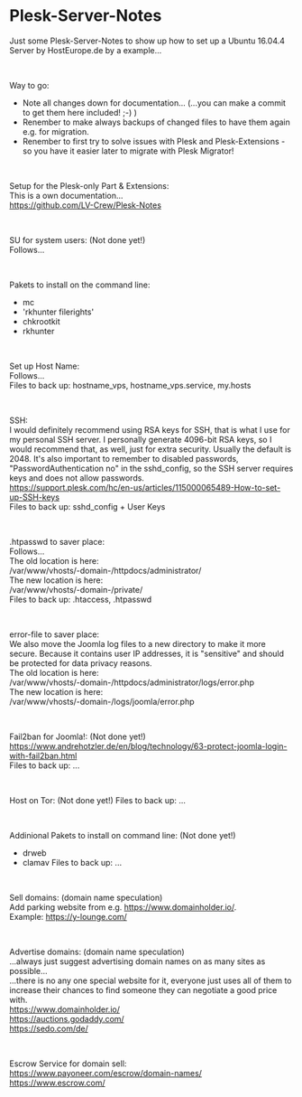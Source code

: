 # Plesk-Server-Notes
Just some Plesk-Server-Notes to show up how to set up a Ubuntu 16.04.4 Server by HostEurope.de by a example...  

<br>

Way to go:  
- Note all changes down for documentation... (...you can make a commit to get them here included! ;-) )  
- Renember to make always backups of changed files to have them again e.g. for migration.  
- Renember to first try to solve issues with Plesk and Plesk-Extensions - so you have it easier later to migrate with Plesk Migrator!  

<br>

Setup for the Plesk-only Part & Extensions:  
This is a own documentation...  
https://github.com/LV-Crew/Plesk-Notes  

<br>

SU for system users: (Not done yet!)  
Follows...  

<br>

Pakets to install on the command line:  
- mc
- 'rkhunter filerights'
- chkrootkit
- rkhunter

<br>

Set up Host Name:  
Follows...  
Files to back up: hostname_vps, hostname_vps.service, my.hosts  

<br>

SSH:  
I would definitely recommend using RSA keys for SSH, that is what I use for my personal SSH server. I personally generate 4096-bit RSA keys, so I would recommend that, as well, just for extra security. Usually the default is 2048. It's also important to remember to disabled passwords,  
"PasswordAuthentication no" in the sshd_config, so the SSH server requires keys and does not allow passwords.  
https://support.plesk.com/hc/en-us/articles/115000065489-How-to-set-up-SSH-keys  
Files to back up: sshd_config + User Keys  

<br>

.htpasswd to saver place:  
Follows...  
The old location is here:  
/var/www/vhosts/-domain-/httpdocs/administrator/  
The new location is here:  
/var/www/vhosts/-domain-/private/  
Files to back up: .htaccess, .htpasswd  

<br>

error-file to saver place:  
We also move the Joomla log files to a new directory to make it more secure. Because it contains user IP addresses, it is "sensitive" and should be protected for data privacy reasons.  
The old location is here:  
/var/www/vhosts/-domain-/httpdocs/administrator/logs/error.php  
The new location is here:  
/var/www/vhosts/-domain-/logs/joomla/error.php  


<br>

Fail2ban for Joomla!: (Not done yet!)  
https://www.andrehotzler.de/en/blog/technology/63-protect-joomla-login-with-fail2ban.html  
Files to back up: ...  

<br>

Host on Tor: (Not done yet!)
Files to back up: ...  

<br>

Addinional Pakets to install on command line: (Not done yet!)  
- drweb
- clamav
Files to back up: ...  

<br>

Sell domains: (domain name speculation)  
Add parking website from e.g. https://www.domainholder.io/.  
Example: https://y-lounge.com/  

<br>

Advertise domains: (domain name speculation)  
...always just suggest advertising domain names on as many sites as possible...  
...there is no any one special website for it, everyone just uses all of them to increase their chances to find someone they can negotiate a good price with.  
https://www.domainholder.io/  
https://auctions.godaddy.com/  
https://sedo.com/de/  

<br>

Escrow Service for domain sell:  
https://www.payoneer.com/escrow/domain-names/  
https://www.escrow.com/  
